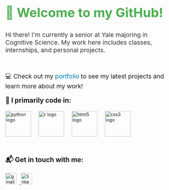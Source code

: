 <h2 align="left" style="font-size: 2.5rem; color: #4CAF50;">👋 Welcome to my GitHub!</h2>
<p style="font-size: 1.2rem; color: #333;">Hi there! I'm currently a senior at Yale majoring in Cognitive Science. My work here includes classes, internships, and personal projects. </p>
<br /> 

<!-- Website Link -->
<p style="font-size: 1.2rem;">💻 Check out my <a href="https://madisonlaprise.github.io" target="_blank" style="color: #0077B5; text-decoration: none;">portfolio</a> to see my latest projects and learn more about my work!</p>

 
<!-- Languages I Code In Section -->
<p style="font-size: 1.3rem; font-weight: bold;">🔧 I primarily code in:</p>
<div align="left">
  <img src="https://cdn.jsdelivr.net/gh/devicons/devicon/icons/python/python-original.svg" height="80" alt="python logo" style="margin-right: 20px; transition: transform 0.3s ease;" onmouseover="this.style.transform='scale(1.2)'" onmouseout="this.style.transform='scale(1)'"/>
  <img src="https://cdn.jsdelivr.net/gh/devicons/devicon/icons/r/r-original.svg" height="80" alt="r logo" style="margin-right: 20px; transition: transform 0.3s ease;" onmouseover="this.style.transform='scale(1.2)'" onmouseout="this.style.transform='scale(1)'"/>
  <img src="https://cdn.jsdelivr.net/gh/devicons/devicon/icons/html5/html5-original.svg" height="80" alt="html5 logo" style="margin-right: 20px; transition: transform 0.3s ease;" onmouseover="this.style.transform='scale(1.2)'" onmouseout="this.style.transform='scale(1)'"/>
  <img src="https://cdn.jsdelivr.net/gh/devicons/devicon/icons/css3/css3-original.svg" height="80" alt="css3 logo" style="margin-right: 20px; transition: transform 0.3s ease;" onmouseover="this.style.transform='scale(1.2)'" onmouseout="this.style.transform='scale(1)'"/>
</div>

 <br /> 
  <br /> 
<!-- Contact Section -->
<p style="font-size: 1.3rem; font-weight: bold;">📬 Get in touch with me:</p>
<div align="left">
  <a href="mailto:madisonlynlaprise@gmail.com" target="_blank">
    <img src="https://img.shields.io/static/v1?message=Gmail&logo=gmail&label=&color=D14836&logoColor=white&labelColor=&style=for-the-badge" height="35" alt="gmail logo" style="margin-right: 10px;"/>
  </a>

  <a href="https://www.linkedin.com/in/madison-laprise/" target="_blank">
    <img src="https://img.shields.io/static/v1?message=LinkedIn&logo=linkedin&label=&color=0077B5&logoColor=white&labelColor=&style=for-the-badge" height="35" alt="linkedin logo"/>
  </a>
</div>
